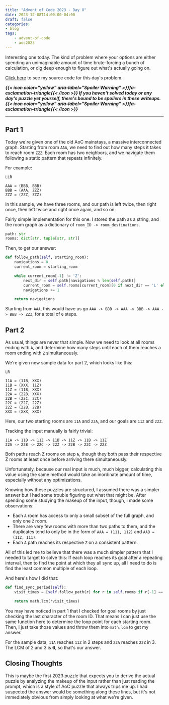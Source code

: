 ```yaml
---
title: "Advent of Code 2023 - Day 8"
date: 2023-12-08T14:00:00-04:00
draft: false
categories:
- blog
tags:
    - advent-of-code
    - aoc2023
---
```


Interesting one today. The kind of problem where your options are either spending an unimaginable amount of time brute-forcing a bunch of calculation, or dig deep enough to figure out what's actually going on.

[Click here](https://github.com/Ratheronfire/advent-of-code/blob/master/year_2023/day-8.py) to see my source code for this day's problem.

***{{< icon color="yellow" aria-label="Spoiler Warning" >}}fa-exclamation-triangle{{< /icon >}} If you haven't solved today or any day's puzzle yet yourself, there's bound to be spoilers in these writeups. {{< icon color="yellow" aria-label="Spoiler Warning" >}}fa-exclamation-triangle{{< /icon >}}***

---

## Part 1

Today we're given one of the old AoC mainstays, a massive interconnected graph. Starting from room `AAA`, we need to find out how many steps it takes to reach room `ZZZ`. Each room has two neighbors, and we navigate them following a static pattern that repeats infinitely.

For example:

```
LLR

AAA = (BBB, BBB)
BBB = (AAA, ZZZ)
ZZZ = (ZZZ, ZZZ)
```

In this sample, we have three rooms, and our path is left twice, then right once, then left twice and right once again, and so on.

Fairly simple implementation for this one. I stored the path as a string, and the room graph as a dictionary of `room_ID -> room_destinations`.

```python
path: str
rooms: dict[str, tuple[str, str]]
```

Then, to get our answer:

```python
def follow_path(self, starting_room):
    navigations = 0
    current_room = starting_room

    while current_room[-1] != 'Z':
        next_dir = self.path[navigations % len(self.path)]
        current_room = self.rooms[current_room][0 if next_dir == 'L' else 1]
        navigations += 1

    return navigations
```

Starting from `AAA`, this would have us go `AAA -> BBB -> AAA -> BBB -> AAA -> BBB -> ZZZ`, for a total of **`6`** steps.

## Part 2

As usual, things are never that simple. Now we need to look at all rooms ending with `A`, and determine how many steps until each of them reaches a room ending with `Z` simultaneously.

We're given new sample data for part 2, which looks like this:

```
LR

11A = (11B, XXX)
11B = (XXX, 11Z)
11Z = (11B, XXX)
22A = (22B, XXX)
22B = (22C, 22C)
22C = (22Z, 22Z)
22Z = (22B, 22B)
XXX = (XXX, XXX)
```

Here, our two starting rooms are `11A` and `22A`, and our goals are `11Z` and `22Z`.

Tracking the input manually is fairly trivial:

```
11A -> 11B -> 11Z -> 11B -> 11Z -> 11B -> 11Z
22A -> 22B -> 22C -> 22Z -> 22B -> 22C -> 22Z
```

Both paths reach Z rooms on step **`6`**, though they both pass their respective Z rooms at least once before arriving there simultaneously.

Unfortunately, because our real input is much, much bigger, calculating this value using the same method would take an inordinate amount of time, especially without any optimizations.

Knowing how these puzzles are structured, I assumed there was a simpler answer but I had some trouble figuring out what that might be. After spending some studying the makeup of the input, though, I made some observations:

* Each `A` room has access to only a small subset of the full graph, and only one `Z` room.
* There are very few rooms with more than two paths to them, and the duplicates tend to only be in the form of `AAA = (111, 112)` and `AAB = (112, 111)`.
* Each `A` path reaches its respective `Z` on a consistent pattern.

All of this led me to believe that there was a much simpler pattern that I needed to target to solve this: If each loop reaches its goal after a repeating interval, then to find the point at which they all sync up, all I need to do is find the least common multiple of each loop.

And here's how I did that:

```python
def find_sync_period(self):
    visit_times = [self.follow_path(r) for r in self.rooms if r[-1] == 'A']

    return math.lcm(*visit_times)
```

You may have noticed in part 1 that I checked for goal rooms by just checking the last character of the room ID. That means I can just use the same function here to determine the loop point for each starting room. Then, I just take those values and throw them into `math.lcm` to get my answer.

For the sample data, `11A` reaches `11Z` in 2 steps and `22A` reaches `22Z` in 3. The LCM of 2 and 3 is **6**, so that's our answer.

## Closing Thoughts

This is maybe the first 2023 puzzle that expects you to derive the actual puzzle by analyzing the makeup of the input rather than just reading the prompt, which is a style of AoC puzzle that always trips me up. I had suspected the answer would be something along these lines, but it's not immediately obvious from simply looking at what we're given.